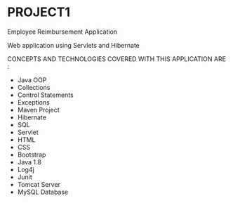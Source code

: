 # PROJECT1

Employee Reimbursement Application

Web application using Servlets and Hibernate

CONCEPTS AND TECHNOLOGIES COVERED WITH THIS APPLICATION ARE :
* Java OOP
* Collections
* Control Statements
* Exceptions
* Maven Project
* Hibernate 
* SQL
* Servlet
* HTML
* CSS
* Bootstrap
* Java 1.8
* Log4j
* Junit
* Tomcat Server
* MySQL Database
